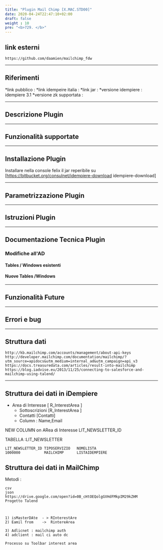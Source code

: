 ```yaml
---
title: "Plugin Mail Chimp [X.MAC.STD00]"
date: 2020-04-24T22:47:10+02:00
draft: false
weight : 10
pre: "<b>729. </b>"
---
```


## link esterni

```
https://github.com/daamien/mailchimp_fdw
```

---

## Riferimenti

*link pubblico          : 
*link idempeire italia  : 
*link jar               : 
*versione idempiere     : idempiere 3.1
*versione zk supportata : 

---

## Descrizione Plugin

---

## Funzionalità supportate

---

## Installazione Plugin

Installare nella console felix il jar reperibile su [https://bitbucket.org/consulnet/idempiere-download idempiere-download]

---

## Parametrizzazione Plugin

---

## Istruzioni Plugin

---

## Documentazione Tecnica Plugin

### Modifiche all'AD

#### Tables / Windows esistenti

#### Nuove Tables /Windows

---

## Funzionalità Future

---

## Errori e bug

---

## Struttura dati

```
http://kb.mailchimp.com/accounts/management/about-api-keys
http://developer.mailchimp.com/documentation/mailchimp/?utm_source=apidocs&utm_medium=internal_ad&utm_campaign=api_v3
https://docs.treasuredata.com/articles/result-into-mailchimp
https://blog.iadvise.eu/2013/11/25/connecting-to-salesforce-and-mailchimp-using-talend/
```

---

## Struttura dei dati in iDempiere

* Area di Interesse  [ R_InterestArea ]
  * Sottoscrizioni   [R_InterestArea ]
  * Contatti         [Contatti]
  * Column : Name,Email

NEW COLUMN on ARea di Interesse  LIT_NEWSLETTER_ID

TABELLA :LIT_NEWSLETTER

```
LIT_NEWSLETTER_ID TIPOSERVIZIO   NOMELISTA       
1000000           MAILCHIMP      LISTAIDEMPIERE
```

## Struttura dei dati in MailChimp

Metodi : 

```
csv
json
https://drive.google.com/open?id=0B_cHtOEQolgGVHdFMkpIM29kZHM 
Progetto Talend



1) isMasterDAte  - > RInterestAre
2) Eamil from    ->  RintereArea

3) Adlicnet : mailchimp auth
4) adclient : mail ci auto dc

Processo su Toolbar interest area


```

